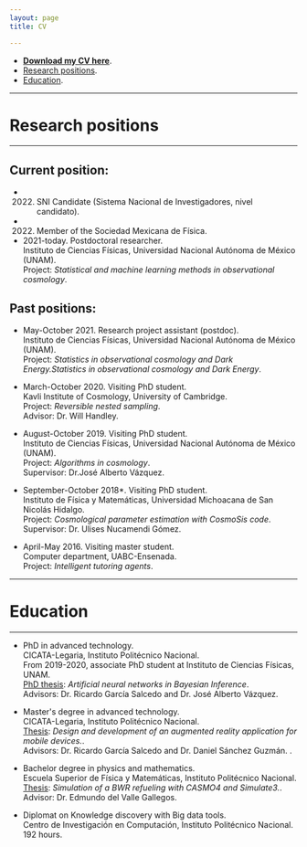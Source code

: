 ```yaml
---
layout: page
title: CV

---
```


- [**Download my CV here**](https://www.dropbox.com/s/o1vxmjvus3y4ewj/CV_eng.pdf?dl=0).
- [Research positions](#research-positions).
- [Education](#education).

-----------------------------------------------------------



# Research positions 
---

## Current position:
- 2022. SNI Candidate (Sistema Nacional de Investigadores, nivel candidato).
- 2022. Member of the Sociedad Mexicana de Física.
- 2021-today. Postdoctoral researcher.<br>
  Instituto de Ciencias Físicas, Universidad Nacional Autónoma de México (UNAM). <br>
  Project: *Statistical and machine learning methods in observational cosmology*.

## Past positions:
- May-October 2021. Research project assistant (postdoc). <br>
  Instituto de Ciencias Físicas, Universidad Nacional Autónoma de México (UNAM). <br> 
  Project: *Statistics in observational cosmology and Dark Energy.Statistics in observational cosmology and Dark Energy*.
  
- March-October 2020. Visiting PhD student. <br>
  Kavli Institute of Cosmology, University of Cambridge.<br> 
  Project: *Reversible nested sampling*.<br>
  Advisor: Dr. Will Handley.

- August-October 2019. Visiting PhD student. <br> 
  Instituto de Ciencias Físicas, Universidad Nacional Autónoma de México (UNAM). <br> 
  Project: *Algorithms in cosmology*. 
  <br>Supervisor: Dr.José Alberto Vázquez.

- September-October 2018*. Visiting PhD student. <br> 
  Instituto de Física y Matemáticas, Universidad Michoacana de San Nicolás Hidalgo. <br> 
  Project: *Cosmological parameter estimation with CosmoSis code*. <br> 
  Supervisor: Dr. Ulises Nucamendi Gómez.

- April-May 2016. Visiting master student. <br> 
  Computer department, UABC-Ensenada. <br> 
  Project: *Intelligent tutoring agents*.


---
# Education

---

- PhD in advanced technology.<br> 
  CICATA-Legaria, Instituto Politécnico Nacional.<br> 
  From 2019-2020, associate PhD student at Instituto de Ciencias Físicas, UNAM. <br>
  <a href="https://www.academia.edu/49505808/Artificial_neural_networks_in_Bayesian_inference">PhD thesis</a>: *Artificial neural networks in Bayesian Inference*. <br>
  Advisors: Dr. Ricardo García Salcedo and Dr. José Alberto Vázquez.

- Master's degree in advanced technology.<br>
 CICATA-Legaria, Instituto Politécnico Nacional. <br>
 <a href="https://www.academia.edu/35480448/Dise%C3%B1o_y_desarrollo_de_una_aplicaci%C3%B3n_para_dispositivos_m%C3%B3viles_de_realidad_aumentada">Thesis</a>: *Design and development of an augmented reality application for mobile devices.*. <br>
 Advisors: Dr. Ricardo García Salcedo and Dr. Daniel Sánchez Guzmán. .

- Bachelor degree in physics and mathematics. <br>
  Escuela Superior de Física y Matemáticas, Instituto Politécnico Nacional. <br>
 <a href="https://www.academia.edu/35480399/Seguimiento_operacional_de_una_recarga_de_combustible_de_un_reactor_BWR_con_SIMULATE_3">Thesis</a>: *Simulation of a BWR refueling with CASMO4 and Simulate3.*. <br>
  Advisor: Dr. Edmundo del Valle Gallegos. 

- Diplomat on Knowledge discovery with Big data tools. <br>
  Centro de Investigación en Computación, Instituto Politécnico Nacional. <br>
  192 hours.



